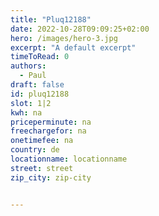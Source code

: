```yaml
---
title: "Pluq12188"
date: 2022-10-28T09:09:25+02:00
hero: /images/hero-3.jpg
excerpt: "A default excerpt"
timeToRead: 0
authors:
  - Paul
draft: false
id: pluq12188
slot: 1|2
kwh: na
priceperminute: na
freechargefor: na
onetimefee: na
country: de
locationname: locationname
street: street
zip_city: zip-city


---
```

